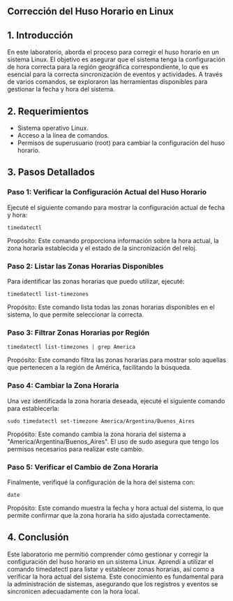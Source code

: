 ## Corrección del Huso Horario en Linux

## 1. Introducción
En este laboratorio, aborda el proceso para corregir el huso horario en un sistema Linux. El objetivo es asegurar que el sistema tenga la configuración de hora correcta para la región geográfica correspondiente, lo que es esencial para la correcta sincronización de eventos y actividades. A través de varios comandos, se exploraron las herramientas disponibles para gestionar la fecha y hora del sistema.

## 2. Requerimientos
- Sistema operativo Linux.
- Acceso a la línea de comandos.
- Permisos de superusuario (root) para cambiar la configuración del huso horario.

## 3. Pasos Detallados

### Paso 1: Verificar la Configuración Actual del Huso Horario
Ejecuté el siguiente comando para mostrar la configuración actual de fecha y hora:
```
timedatectl
```

Propósito: Este comando proporciona información sobre la hora actual, la zona horaria establecida y el estado de la sincronización del reloj.

### Paso 2: Listar las Zonas Horarias Disponibles
Para identificar las zonas horarias que puedo utilizar, ejecuté:
```
timedatectl list-timezones
```

Propósito: Este comando lista todas las zonas horarias disponibles en el sistema, lo que permite seleccionar la correcta.

### Paso 3: Filtrar Zonas Horarias por Región
```
timedatectl list-timezones | grep America
```

Propósito: Este comando filtra las zonas horarias para mostrar solo aquellas que pertenecen a la región de América, facilitando la búsqueda.

### Paso 4: Cambiar la Zona Horaria
Una vez identificada la zona horaria deseada, ejecuté el siguiente comando para establecerla:
```
sudo timedatectl set-timezone America/Argentina/Buenos_Aires
```
Propósito: Este comando cambia la zona horaria del sistema a "America/Argentina/Buenos_Aires". El uso de sudo asegura que tengo los permisos necesarios para realizar este cambio.

### Paso 5: Verificar el Cambio de Zona Horaria
Finalmente, verifiqué la configuración de la hora del sistema con:
```
date
```
Propósito: Este comando muestra la fecha y hora actual del sistema, lo que permite confirmar que la zona horaria ha sido ajustada correctamente.

## 4. Conclusión
Este laboratorio me permitió comprender cómo gestionar y corregir la configuración del huso horario en un sistema Linux. Aprendí a utilizar el comando timedatectl para listar y establecer zonas horarias, así como a verificar la hora actual del sistema. Este conocimiento es fundamental para la administración de sistemas, asegurando que los registros y eventos se sincronicen adecuadamente con la hora local.
